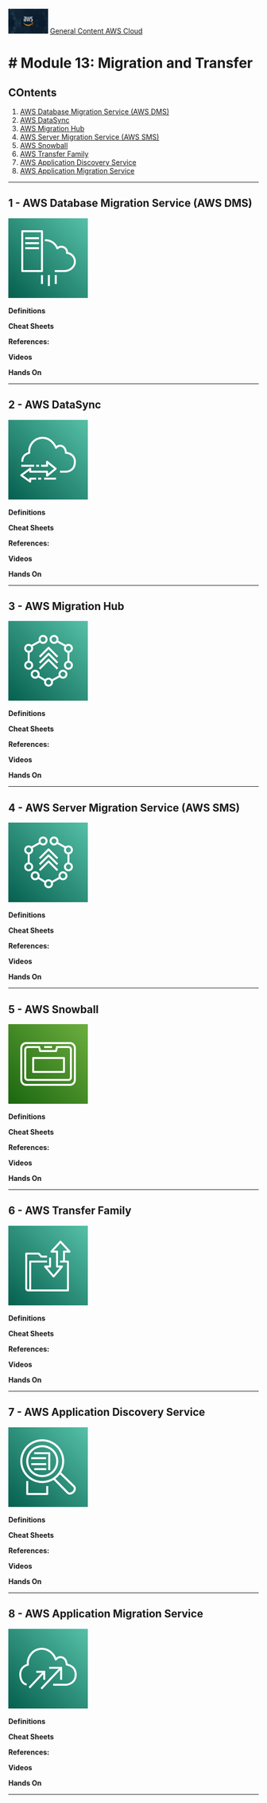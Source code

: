  <img src="../images/extra/banner_aws.png" alt="aws" width=80 height=50 /> [General Content AWS Cloud][1]

[1]: https://github.com/weder96/aws-certification-learning

# # Module 13: Migration and Transfer

## COntents
1. <a href="#section-01"> AWS Database Migration Service (AWS DMS) </a>
2. <a href="#section-02"> AWS DataSync </a>
3. <a href="#section-03"> AWS Migration Hub </a>
4. <a href="#section-04"> AWS Server Migration Service (AWS SMS) </a>
5. <a href="#section-05"> AWS Snowball </a>
6. <a href="#section-06"> AWS Transfer Family </a>
7. <a href="#section-07"> AWS Application Discovery Service </a>
8. <a href="#section-08"> AWS Application Migration Service </a>

----------------------------------------------------------------------------------------------
## <a id="section-01" ></a> **1 - AWS Database Migration Service (AWS DMS)**

![AWS Database Migration Service (AWS DMS)](../images/Architecture-Service-Icons_01312022/Arch_Migration-Transfer/64/Arch_AWS-Server-Migration-Service_64.svg)


**Definitions**

**Cheat Sheets**

**References:**

**Videos**

**Hands On**

------------------------------------------------------------------------------------------------------------------------------------------------------------------
## <a id="section-02" ></a> **2 - AWS DataSync**

![AWS DataSync](../images/Architecture-Service-Icons_01312022/Arch_Migration-Transfer/64/Arch_AWS-DataSync_64.svg)


**Definitions**

**Cheat Sheets**

**References:**

**Videos**

**Hands On**

------------------------------------------------------------------------------------------------------------------------------------------------------------------
## <a id="section-03" ></a> **3 - AWS Migration Hub**

![AWS Migration Hub](../images/Architecture-Service-Icons_01312022/Arch_Migration-Transfer/64/Arch_AWS-Migration-Hub_64.svg)


**Definitions**

**Cheat Sheets**

**References:**

**Videos**

**Hands On**

------------------------------------------------------------------------------------------------------------------------------------------------------------------
## <a id="section-04" ></a> **4 - AWS Server Migration Service (AWS SMS)**

![AWS Migration Hub](../images/Architecture-Service-Icons_01312022/Arch_Migration-Transfer/64/Arch_AWS-Migration-Hub_64.svg)


**Definitions**

**Cheat Sheets**

**References:**

**Videos**

**Hands On**

------------------------------------------------------------------------------------------------------------------------------------------------------------------
## <a id="section-05" ></a> **5 - AWS Snowball**


![AWS Snowball](../images/Architecture-Service-Icons_01312022/Arch_Storage/64/Arch_AWS-Snowball_64.svg)


**Definitions**

**Cheat Sheets**

**References:**

**Videos**

**Hands On**

------------------------------------------------------------------------------------------------------------------------------------------------------------------
## <a id="section-06" ></a> **6 - AWS Transfer Family**


![AWS Transfer Family](../images/Architecture-Service-Icons_01312022/Arch_Migration-Transfer/64/Arch_AWS-Transfer-Family_64.svg)


**Definitions**

**Cheat Sheets**

**References:**

**Videos**

**Hands On**

------------------------------------------------------------------------------------------------------------------------------------------------------------------
## <a id="section-07" ></a> **7 - AWS Application Discovery Service**

![AWS Application Discovery Service](../images/Architecture-Service-Icons_07312022/Arch_Migration-Transfer/64/Arch_AWS-Application-Discovery-Service_64.svg)


**Definitions**

**Cheat Sheets**

**References:**

**Videos**

**Hands On**

------------------------------------------------------------------------------------------------------------------------------------------------------------------
## <a id="section-08" ></a> **8 - AWS Application Migration Service**


![AWS Transfer Family](../images/Architecture-Service-Icons_07312022/Arch_Migration-Transfer/64/Arch_AWS-Application-Migration-Service_64.svg)


**Definitions**

**Cheat Sheets**

**References:**

**Videos**

**Hands On**

------------------------------------------------------------------------------------------------------------------------------------------------------------------